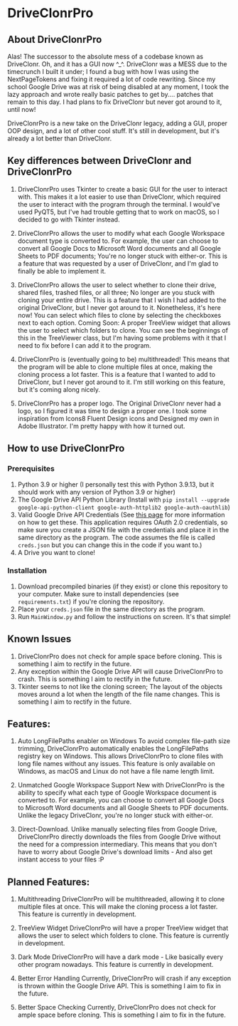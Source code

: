 # DriveClonrPro
## About DriveClonrPro
Alas! The successor to the absolute mess of a codebase known as DriveClonr. Oh, and it has a GUI now ^_^. DriveClonr was a MESS due to the timecrunch I built it under; I found a bug with how I was using the NextPageTokens and fixing it required a lot of code rewriting. Since my school Google Drive was at risk of being disabled at any moment, I took the lazy approach and wrote really basic patches to get by.... patches that remain to this day. I had plans to fix DriveClonr but never got around to it, until now! 

DriveClonrPro is a new take on the DriveClonr legacy, adding a GUI, proper OOP design, and a lot of other cool stuff. It's still in development, but it's already a lot better than DriveClonr.

## Key differences between DriveClonr and DriveClonrPro
1. DriveClonrPro uses Tkinter to create a basic GUI for the user to interact with. This makes it a lot easier to use than DriveClonr, which required the user to interact with the program through the terminal. I would've used PyQT5, but I've had trouble getting that to work on macOS, so I decided to go with Tkinter instead.

2. DriveClonrPro allows the user to modify what each Google Workspace document type is converted to. For example, the user can choose to convert all Google Docs to Microsoft Word documents and all Google Sheets to PDF documents; You're no longer stuck with either-or. This is a feature that was requested by a user of DriveClonr, and I'm glad to finally be able to implement it.

3. DriveClonrPro allows the user to select whether to clone their drive, shared files, trashed files, or all three; No longer are you stuck with cloning your entire drive. This is a feature that I wish I had added to the original DriveClonr, but I never got around to it. Nonetheless, it's here now! You can select which files to clone by selecting the checkboxes next to each option.
Coming Soon: A proper TreeView widget that allows the user to select which folders to clone. You can see the beginnings of this in the TreeViewer class, but I'm having some problems with it that I need to fix before I can add it to the program.

4. DriveClonrPro is (eventually going to be) multithreaded! This means that the program will be able to clone multiple files at once, making the cloning process a lot faster. This is a feature that I wanted to add to DriveClonr, but I never got around to it. I'm still working on this feature, but it's coming along nicely.

5. DriveClonrPro has a proper logo. The Original DriveClonr never had a logo, so I figured it was time to design a proper one. I took some inspiration from Icons8 Fluent Design icons and Designed my own in Adobe Illustrator. I'm pretty happy with how it turned out.

## How to use DriveClonrPro

### Prerequisites
1. Python 3.9 or higher (I personally test this with Python 3.9.13, but it should work with any version of Python 3.9 or higher)
2. The Google Drive API Python Library (Install with `pip install --upgrade google-api-python-client google-auth-httplib2 google-auth-oauthlib`)
3. Valid Google Drive API Credentials (See [this page](https://developers.google.com/workspace/guides/create-credentials) for more information on how to get these. This application requires OAuth 2.0 credentials, so make sure you create a JSON file with the credentials and place it in the same directory as the program. The code assumes the file is called `creds.json` but you can change this in the code if you want to.)
4. A Drive you want to clone! 

### Installation
1. Download precompiled binaries (if they exist) or clone this repository to your computer. Make sure to install dependencies (see `requirements.txt`) if you're cloning the repository.
2. Place your `creds.json` file in the same directory as the program.
3. Run `MainWindow.py` and follow the instructions on screen. It's that simple! 

## Known Issues
1. DriveClonrPro does not check for ample space before cloning. This is something I aim to rectify in the future.
2. Any exception within the Google Drive API will cause DriveClonrPro to crash. This is something I aim to rectify in the future.
3. Tkinter seems to not like the cloning screen; The layout of the objects moves around a lot when the length of the file name changes. This is something I aim to rectify in the future.

## Features:

1. Auto LongFilePaths enabler on Windows
    To avoid complex file-path size trimming, DriveClonrPro automatically enables the LongFilePaths registry key on Windows. This allows DriveClonrPro to clone files with long file names without any issues. This feature is only available on Windows, as macOS and Linux do not have a file name length limit.

2. Unmatched Google Workspace Support
    New with DriveClonrPro is the ability to specify what each type of Google Workspace document is converted to. For example, you can choose to convert all Google Docs to Microsoft Word documents and all Google Sheets to PDF documents. Unlike the legacy DriveClonr, you're no longer stuck with either-or. 

3. Direct-Download. 
    Unlike manually selecting files from Google Drive, DriveClonrPro directly downloads the files from Google Drive without the need for a compression intermediary. This means that you don't have to worry about Google Drive's download limits - And also get instant access to your files :P

## Planned Features:

1. Multithreading
    DriveClonrPro will be multithreaded, allowing it to clone multiple files at once. This will make the cloning process a lot faster. This feature is currently in development.

2. TreeView Widget
    DriveClonrPro will have a proper TreeView widget that allows the user to select which folders to clone. This feature is currently in development.

3. Dark Mode
    DriveClonrPro will have a dark mode - Like basically every other program nowadays. This feature is currently in development.

4. Better Error Handling
    Currently, DriveClonrPro will crash if any exception is thrown within the Google Drive API. This is something I aim to fix in the future.

5. Better Space Checking
    Currently, DriveClonrPro does not check for ample space before cloning. This is something I aim to fix in the future.